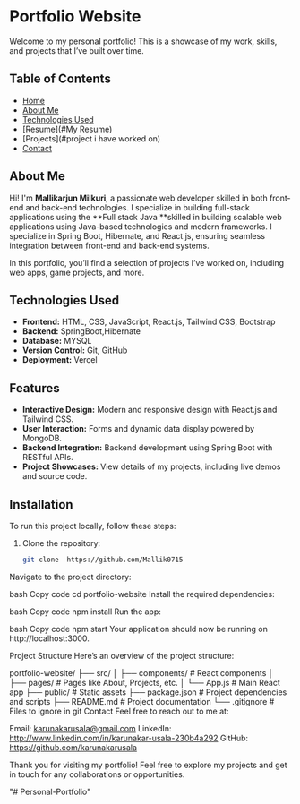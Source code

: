 <!-- <h2 align="center">
  Portfolio Website - v2.0<br/>
  <a href="https://soumyajit.vercel.app/" target="_blank">soumyajit.tech</a>
</h2>
<div align="center">
  <img alt="Demo" src="./Images/readme-img1.png" />
</div>

<br/>

<center>

[![forthebadge](https://forthebadge.com/images/badges/built-with-love.svg)](https://forthebadge.com) &nbsp;
[![forthebadge](https://forthebadge.com/images/badges/made-with-javascript.svg)](https://forthebadge.com) &nbsp;
[![forthebadge](https://forthebadge.com/images/badges/open-source.svg)](https://forthebadge.com) &nbsp;
![GitHub Repo stars](https://img.shields.io/github/stars/soumyajit4419/Portfolio?color=red&logo=github&style=for-the-badge) &nbsp;
![GitHub forks](https://img.shields.io/github/forks/soumyajit4419/Portfolio?color=red&logo=github&style=for-the-badge)

</center>

<h3 align="center">
    🔹
    <a href="https://github.com/soumyajit4419/Portfolio/issues">Report Bug</a> &nbsp; &nbsp;
    🔹
    <a href="https://github.com/soumyajit4419/Portfolio/issues">Request Feature</a>
</h3>

## TL;DR

You can fork this repo to modify and make changes of your own. Please give me proper credit by linking back to [Soumyajit4419](https://github.com/soumyajit4419/Portfolio). Thanks!

## Built With

My personal portfolio <a href="https://soumyajit.vercel.app/" target="_blank">soumyajit.tech</a> which features some of my github projects as well as my resume and technical skills.<br/>

This project was built using these technologies.

- React.js
- Node.js
- Express.js
- CSS3
- VsCode
- Vercel

## Features

**📖 Multi-Page Layout**

**🎨 Styled with React-Bootstrap and Css with easy to customize colors**

**📱 Fully Responsive**

## Getting Started

Clone down this repository. You will need `node.js` and `git` installed globally on your machine.

## 🛠 Installation and Setup Instructions

1. Installation: `npm install`

2. In the project directory, you can run: `npm start`

Runs the app in the development mode.\
Open [http://localhost:3000](http://localhost:3000) to view it in the browser.
The page will reload if you make edits.

## Usage Instructions

Open the project folder and Navigate to `/src/components/`. <br/>
You will find all the components used and you can edit your information accordingly.

### Show your support

Give a ⭐ if you like this website!

<a href="https://www.buymeacoffee.com/soumyajit4419" target="_blank"><img src="https://cdn.buymeacoffee.com/buttons/v2/default-violet.png" alt="Buy Me A Coffee" height= "60px" width= "217px" ></a> -->
# Portfolio Website

Welcome to my personal portfolio! This is a showcase of my work, skills, and projects that I’ve built over time.

## Table of Contents
- [Home](#Introduction)
- [About Me](#about-me)
- [Technologies Used](#technologies-used)
- [Resume](#My Resume)
- [Projects](#project i have worked on)
- [Contact](#contact)

## About Me
Hi! I'm **Mallikarjun Milkuri**, a passionate web developer skilled in both front-end and back-end technologies. I specialize in building full-stack applications using the **Full stack Java **skilled in building scalable web applications using Java-based technologies and modern frameworks. I specialize in Spring Boot, Hibernate, and React.js, ensuring seamless integration between front-end and back-end systems.

In this portfolio, you’ll find a selection of projects I’ve worked on, including web apps, game projects, and more.

## Technologies Used
- **Frontend:** HTML, CSS, JavaScript, React.js, Tailwind CSS, Bootstrap
- **Backend:** SpringBoot,Hibernate
- **Database:** MYSQL
- **Version Control:** Git, GitHub
- **Deployment:** Vercel

## Features
- **Interactive Design:** Modern and responsive design with React.js and Tailwind CSS.
- **User Interaction:** Forms and dynamic data display powered by MongoDB.
- **Backend Integration:** Backend development using Spring Boot with RESTful APIs.
- **Project Showcases:** View details of my projects, including live demos and source code.

## Installation

To run this project locally, follow these steps:

1. Clone the repository:
   ```bash
   git clone  https://github.com/Mallik0715

Navigate to the project directory:

bash
Copy code
cd portfolio-website
Install the required dependencies:

bash
Copy code
npm install
Run the app:

bash
Copy code
npm start
Your application should now be running on http://localhost:3000.

Project Structure
Here’s an overview of the project structure:

portfolio-website/
├── src/
│   ├── components/         # React components
│   ├── pages/              # Pages like About, Projects, etc.
│   └── App.js              # Main React app
├── public/                 # Static assets
├── package.json            # Project dependencies and scripts
├── README.md               # Project documentation
└── .gitignore              # Files to ignore in git
Contact
Feel free to reach out to me at:

Email: karunakarusala@gmail.com
LinkedIn: http://www.linkedin.com/in/karunakar-usala-230b4a292
GitHub: https://github.com/karunakarusala

Thank you for visiting my portfolio! Feel free to explore my projects and get in touch for any collaborations or opportunities.











"# Personal-Portfolio" 
